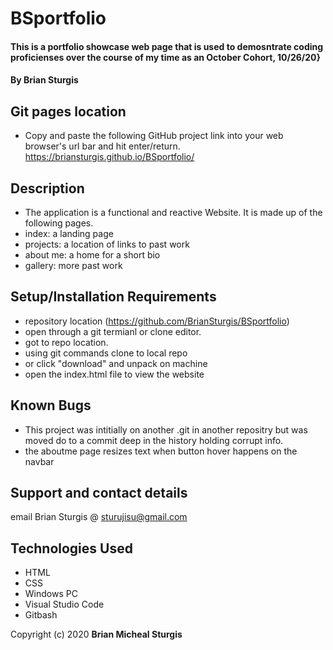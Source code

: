 # BSportfolio

#### This is a portfolio showcase web page that is used to demosntrate coding proficienses over the course of my time as an October Cohort, 10/26/20}

#### By Brian Sturgis

## Git pages location
- Copy and paste the following GitHub project link into your web browser's url bar and hit enter/return.  https://briansturgis.github.io/BSportfolio/

## Description
- The application is a functional and reactive Website. It is made up of the following pages.
- index: a landing page
- projects: a location of links to past work
- about me: a home for a short bio
- gallery: more past work


## Setup/Installation Requirements
- repository location (https://github.com/BrianSturgis/BSportfolio)
- open through a git termianl or clone editor.
- got to repo location.
- using git commands clone to local repo
- or click "download" and unpack on machine
- open the index.html file to view the website

## Known Bugs
- This project was intitially on another .git in another repositry but was moved do to a commit deep in the history holding corrupt info.
- the aboutme page resizes text when button hover happens on the navbar

## Support and contact details
email Brian Sturgis @ <sturujisu@gmail.com>

## Technologies Used
- HTML
- CSS
- Windows PC
- Visual Studio Code
- Gitbash

Copyright (c) 2020 **Brian Micheal Sturgis**
